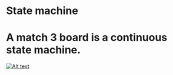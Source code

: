 # State machine

# A match 3 board is a continuous state machine.

[![Alt text](http://www.plantuml.com/plantuml/png/XP11ImCn58JlxrVCSVVW7yY2jWMh5qjX1V4OTnysDEOjUOcB_zvqDoZYePUGp30VCzbeiZ7b3q_BXSZqdFA4dTWuTaIH9xO9vZveZhpAUBIA9_daxiT-u8IZjrySgm5KQpuvpsYs9VoS9-iRRR6N7CQx5axH7AIbcrkyilxIZb46Lhq4_4K7pDvvZvstuLpUrz0hkI0Nz44wCbjLznxG3nAvepSxdEUonFIpIyEfLlz7hejU9FmfktJbCDAc7ENhlW40)](http://www.plantuml.com/plantuml/png/XP11ImCn58JlxrVCSVVW7yY2jWMh5qjX1V4OTnysDEOjUOcB_zvqDoZYePUGp30VCzbeiZ7b3q_BXSZqdFA4dTWuTaIH9xO9vZveZhpAUBIA9_daxiT-u8IZjrySgm5KQpuvpsYs9VoS9-iRRR6N7CQx5axH7AIbcrkyilxIZb46Lhq4_4K7pDvvZvstuLpUrz0hkI0Nz44wCbjLznxG3nAvepSxdEUonFIpIyEfLlz7hejU9FmfktJbCDAc7ENhlW40)
<!---

@startuml
start

:Setup Board;

repeat :Ensure Board Has Move;
repeat :Get Player Move;
  repeat while (Are Tupal(s) Found?) is (No)
-> Yes;
repeat :Process Tuples;
  :Fill Blanks;
repeat while (Are Tupal(s) Found) is (Yes)
-> No;
:Assign Score;
backward:Switch Players;
repeat while (Player Won?) is (No)
->Yes;
end
@enduml

--->